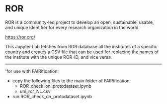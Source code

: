 # ROR

ROR is a community-led project to develop an open, sustainable, usable, and unique identifier for every research organization in the world.

https://ror.org/

This Jupyter Lab fetches from ROR database all the institutes of a specific country and creates a CSV file that can be used for replacing the names of the institute with the unique ROR-ID, and vice versa.


------------------------
'for use with FAIRification:
- copy the following files to the main folder of FAIRification:
   - ROR_check_on_protodataset.ipynb
   - uni_ror_NL.csv
- run ROR_check_on_protodataset.ipynb

